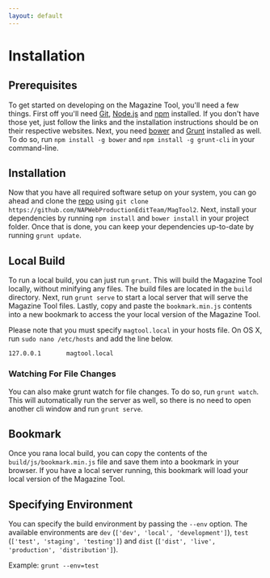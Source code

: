```yaml
---
layout: default
---
```


# Installation
<!-- [[TOC]] -->

## Prerequisites

To get started on developing on the Magazine Tool, you'll need a few things. First off you'll need [Git][git], [Node.js][node-js] and [npm][npm] installed. If you don't have those yet, just follow the links and the installation instructions should be on their respective websites. Next, you need [bower][bower] and [Grunt][grunt] installed as well. To do so, run `npm install -g bower` and `npm install -g grunt-cli` in your command-line.

## Installation

Now that you have all required software setup on your system, you can go ahead and clone the [repo][repo] using `git clone https://github.com/NAPWebProductionEditTeam/MagTool2`. Next, install your dependencies by running `npm install` and `bower install` in your project folder. Once that is done, you can keep your dependencies up-to-date by running `grunt update`.

## Local Build

To run a local build, you can just run `grunt`. This will build the Magazine Tool locally, without minifying any files. The build files are located in the `build` directory. Next, run `grunt serve` to start a local server that will serve the Magazine Tool files. Lastly, copy and paste the `bookmark.min.js` contents into a new bookmark to access the your local version of the Magazine Tool.

Please note that you must specify `magtool.local` in your hosts file. On OS X, run `sudo nano /etc/hosts` and add the line below.

```
127.0.0.1       magtool.local
```

### Watching For File Changes

You can also make grunt watch for file changes. To do so, run `grunt watch`. This will automatically run the server as well, so there is no need to open another cli window and run `grunt serve`.

## Bookmark

Once you rana local build, you can copy the contents of the `build/js/bookmark.min.js` file and save them into a bookmark in your browser. If you have a local server running, this bookmark will load your local version of the Magazine Tool.

## Specifying Environment

You can specify the build environment by passing the `--env` option. The available environments are `dev` (`['dev', 'local', 'development']`), `test` (`['test', 'staging', 'testing']`) and `dist` (`['dist', 'live', 'production', 'distribution']`).

Example: `grunt --env=test`

[git]: https://git-scm.com
[node-js]: https://nodejs.org
[npm]: https://www.npmjs.com
[bower]: http://bower.io
[grunt]: http://gruntjs.com
[repo]: https://github.com/NAPWebProductionEditTeam/MagTool2

